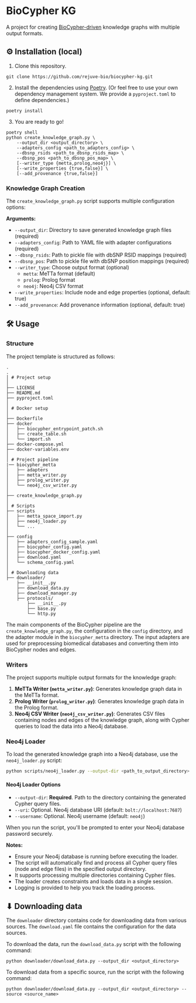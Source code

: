 # BioCypher KG

A project for creating [BioCypher-driven](https://github.com/biocypher/biocypher) knowledge graphs with multiple output formats.

## ⚙️ Installation (local)

1. Clone this repository.
```{bash}
git clone https://github.com/rejuve-bio/biocypher-kg.git
```

2. Install the dependencies using [Poetry](https://python-poetry.org/). (Or feel
 free to use your own dependency management system. We provide a `pyproject.toml`
 to define dependencies.)
```{bash}
poetry install
```

3. You are ready to go!
```{bash}
poetry shell
python create_knowledge_graph.py \
    --output_dir <output_directory> \
    --adapters_config <path_to_adapters_config> \
    --dbsnp_rsids <path_to_dbsnp_rsids_map> \
    --dbsnp_pos <path_to_dbsnp_pos_map> \
    [--writer_type {metta,prolog,neo4j}] \
    [--write_properties {true,false}] \
    [--add_provenance {true,false}]
```

### Knowledge Graph Creation
The `create_knowledge_graph.py` script supports multiple configuration options:

**Arguments:**
- `--output_dir`: Directory to save generated knowledge graph files (required)
- `--adapters_config`: Path to YAML file with adapter configurations (required)
- `--dbsnp_rsids`: Path to pickle file with dbSNP RSID mappings (required)
- `--dbsnp_pos`: Path to pickle file with dbSNP position mappings (required)
- `--writer_type`: Choose output format (optional)
  - `metta`: MeTTa format (default)
  - `prolog`: Prolog format
  - `neo4j`: Neo4j CSV format
- `--write_properties`: Include node and edge properties (optional, default: true)
- `--add_provenance`: Add provenance information (optional, default: true)

## 🛠 Usage

### Structure
The project template is structured as follows:
```
.
.
│ # Project setup
│
├── LICENSE
├── README.md
├── pyproject.toml
│
│ # Docker setup
│
├── Dockerfile
├── docker
│   ├── biocypher_entrypoint_patch.sh
│   ├── create_table.sh
│   └── import.sh
├── docker-compose.yml
├── docker-variables.env
│
│ # Project pipeline
|── biocypher_metta
│   ├── adapters
│   ├── metta_writer.py
│   ├── prolog_writer.py
│   └── neo4j_csv_writer.py
│
├── create_knowledge_graph.py
│ 
│ # Scripts
├── scripts
│   ├── metta_space_import.py
│   ├── neo4j_loader.py
│   └── ...
│
├── config
│   ├── adapters_config_sample.yaml
│   ├── biocypher_config.yaml
│   ├── biocypher_docker_config.yaml
│   ├── download.yaml
│   └── schema_config.yaml
│
│ # Downloading data
├── downloader/
    ├── __init__.py
    ├── download_data.py
    ├── download_manager.py
    ├── protocols/
        ├── __init__.py
        ├── base.py
        └── http.py
```

The main components of the BioCypher pipeline are the
`create_knowledge_graph.py`, the configuration in the `config` directory, and
the adapter module in the `biocypher_metta` directory. The input adapters are used for preprocessing biomedical
databases and converting them into BioCypher nodes and edges. 

### Writers
The project supports multiple output formats for the knowledge graph:

1. **MeTTa Writer (`metta_writer.py`)**: Generates knowledge graph data in the MeTTa format.
2. **Prolog Writer (`prolog_writer.py`)**: Generates knowledge graph data in the Prolog format.
3. **Neo4j CSV Writer (`neo4j_csv_writer.py`)**: Generates CSV files containing nodes and edges of the knowledge graph, along with Cypher queries to load the data into a Neo4j database.

### Neo4j Loader
To load the generated knowledge graph into a Neo4j database, use the `neo4j_loader.py` script:

```bash
python scripts/neo4j_loader.py --output-dir <path_to_output_directory>
```

#### Neo4j Loader Options
- `--output-dir`: **Required**. Path to the directory containing the generated Cypher query files.
- `--uri`: Optional. Neo4j database URI (default: `bolt://localhost:7687`)
- `--username`: Optional. Neo4j username (default: `neo4j`)

When you run the script, you'll be prompted to enter your Neo4j database password securely.

**Notes:**
- Ensure your Neo4j database is running before executing the loader.
- The script will automatically find and process all Cypher query files (node and edge files) in the specified output directory.
- It supports processing multiple directories containing Cypher files.
- The loader creates constraints and loads data in a single session.
- Logging is provided to help you track the loading process.

## ⬇ Downloading data
The `downloader` directory contains code for downloading data from various sources.
The `download.yaml` file contains the configuration for the data sources.

To download the data, run the `download_data.py` script with the following command:
```{bash}
python downloader/download_data.py --output_dir <output_directory>
```

To download data from a specific source, run the script with the following command:
```{bash}
python downloader/download_data.py --output_dir <output_directory> --source <source_name>
```
